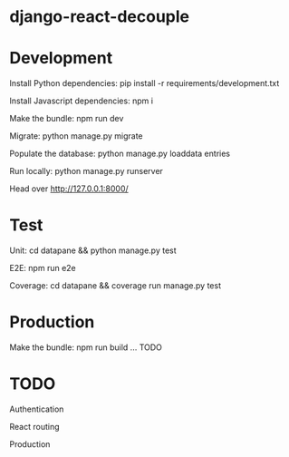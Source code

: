 # django-react-decouple

# Development
Install Python dependencies: pip install -r requirements/development.txt

Install Javascript dependencies: npm i

Make the bundle: npm run dev

Migrate: python manage.py migrate

Populate the database: python manage.py loaddata entries

Run locally: python manage.py runserver

Head over http://127.0.0.1:8000/

# Test
Unit: cd datapane && python manage.py test

E2E: npm run e2e

Coverage: cd datapane && coverage run manage.py test


# Production
Make the bundle: npm run build
... TODO

# TODO
Authentication

React routing

Production
